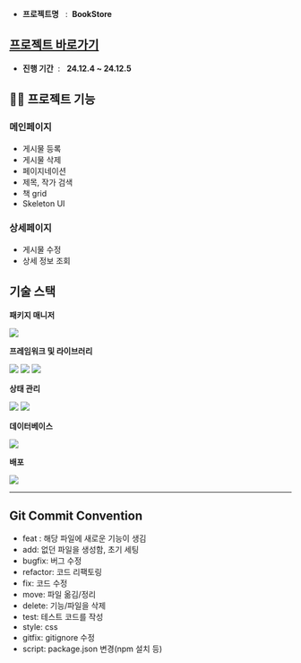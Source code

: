 - **프로젝트명** &nbsp; :&nbsp;
  **BookStore**

## [프로젝트 바로가기](https://robot-global-team.vercel.app/)

- **진행 기간** &nbsp;: &nbsp;
  **24.12.4 ~ 24.12.5**

## 👨‍🏫 프로젝트 기능

### 메인페이지

- 게시물 등록
- 게시물 삭제
- 페이지네이션
- 제목, 작가 검색
- 책 grid
- Skeleton UI

### 상세페이지

- 게시물 수정
- 상세 정보 조회

## 기술 스택

**패키지 매니저**

  <img src="https://img.shields.io/badge/pnpm-F69220?style=for-the-badge&logo=pnpm&logoColor=white">

**프레임워크 및 라이브러리**

<img src="https://img.shields.io/badge/Next.js-000000?style=for-the-badge&logo=Next.js&logoColor=white"> <img src="https://img.shields.io/badge/TypeScript-3178C6?style=for-the-badge&logo=TypeScript&logoColor=white">
<img src="https://img.shields.io/badge/Tailwind CSS-06B6D4?style=for-the-badge&logo=TailwindCSS&logoColor=white">

**상태 관리**

<img src="https://img.shields.io/badge/zustand-orange?style=for-the-badge&logo=zustand&logoColor=white"> <img src="https://img.shields.io/badge/Tanstack Query-FF4154?style=for-the-badge&logo=ReactQuery&logoColor=white">

**데이터베이스**

  <img src="https://img.shields.io/badge/Supabase-3FCF8E?style=for-the-badge&logo=Supabase&logoColor=white">

**배포**

<img src="https://img.shields.io/badge/Vercel-000000?style=for-the-badge&logo=Vercel&logoColor=white">

---

## Git Commit Convention

- feat :
  해당 파일에 새로운 기능이 생김
- add: 없던 파일을 생성함, 초기 세팅
- bugfix: 버그 수정
- refactor: 코드 리팩토링
- fix: 코드 수정
- move: 파일 옮김/정리
- delete: 기능/파일을 삭제
- test: 테스트 코드를 작성
- style: css
- gitfix: gitignore 수정
- script: package.json 변경(npm 설치 등)
